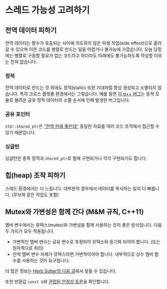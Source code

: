 # 스레드 가능성 고려하기

## 전역 데이터 피하기

전역 데이터는 함수가 호출되는 사이에 의도하지 않은 파생 작업(side effect)으로 흘러갈 수 있으며 이런 코드를 병렬로 만드는 일을 어렵거나 불가능에 가깝습니다. 오늘 당장에는 병렬로 구동할 필요가 없는 코드라고 하더라도 미래에도 불가능하도록 작성할 이유는 전혀 없습니다.

### 정적

전역 데이터로 만드는 것 외에도 정적(static) 또한 기대처럼 항상 생성되고 소멸되지 않습니다. 특히 크로스 플랫폼 환경에서는 그렇습니다. 예를 들면 [이 g++ 버그](https://gcc.gnu.org/bugzilla/show_bug.cgi?id=66830)는 동적 모듈로 불려온 공유 정적 데이터의 소멸 순서에 인해 발생한 버그입니다.

### 공유 포인터

`std::shared_ptr`은 ["전역 만큼 좋은데"](http://stackoverflow.com/a/18803611/29975) 동일한 자료를 여러 코드 조각에서 접근할 수 있기 때문입니다.

### 싱글턴

싱글턴은 종족 정적과 `shared_ptr`로 함께 구현되거나 각각 구현되기도 합니다.

## 힙(heap) 조작 피하기

스레드 환경에서는 더 느립니다. 대부분의 경우에서 데이터를 복사하는 일이 더 빠릅니다. (무브와 같은 작업도 포함)

## Mutex와 가변성은 함께 간다 (M&M 규칙, C++11)

멤버 변수에서는 뮤텍스(mutex)와 가변성을 함께 사용하는 것이 좋은 방식입니다. 다음 두 가지가 모두 적용됩니다.
* 가변적인 멤버 변수는 공유 변수로 추정되어 뮤텍스와 동기화 되어야 합니다. (또는 원자적으로 처리)
* 만약 멤버 변수 자체가 뮤텍스라면 가변적이어야 합니다. 내부적으로 상수 멤버 함수를 사용하는 것이 요구됩니다.

더 많은 정보는 [Herb Sutter의 다음 글](http://herbsutter.com/2013/05/24/gotw-6a-const-correctness-part-1-3/)에서 찾을 수 있습니다.

또한 반환값 `const &`와 [관련된 안정성 토론](04-Considering_Safety.ko_KR.md#주의깊게-반환-형식을-고려하기)을 확인합니다.
